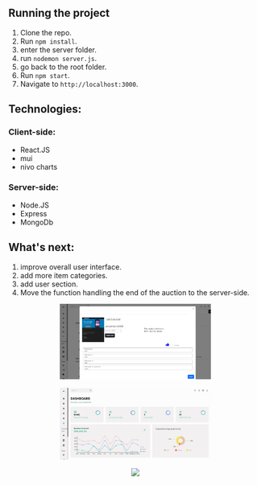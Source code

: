 ## Running the project

1. Clone the repo.
2. Run `npm install`.
3. enter the server folder.
4. run `nodemon server.js`.
5. go back to the root folder.
6. Run `npm start`.
7. Navigate to `http://localhost:3000`.

## Technologies:

### Client-side:
* React.JS
* mui
* nivo charts

### Server-side:
* Node.JS
* Express
* MongoDb

## What's next:
1. improve overall user interface.
3. add more item categories. 
3. add user section.
4. Move the function handling the end of the auction to the server-side.


<p align="center"><img src="./bid.PNG" width="300" /></p>
<p align="center"><img src="./light mode.PNG" width="300" /></p>
<p align="center"><img src="./darkmode.jpg" width="300" /></p>
